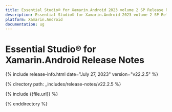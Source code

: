```yaml
---
title: Essential Studio® for Xamarin.Android 2023 volume 2 SP Release Release Notes  
description: Essential Studio® for Xamarin.Android 2023 volume 2 SP Release Release Notes  
platform: Xamarin.Android
documentation: ug
---
```


# Essential Studio® for Xamarin.Android  Release Notes  

{% include release-info.html date="July 27, 2023"  version="v22.2.5" %} 

{% directory path: _includes/release-notes/v22.2.5 %}

{% include {{file.url}} %}

{% enddirectory %}